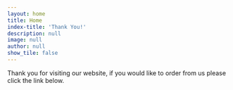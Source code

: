 ```yaml
---
layout: home
title: Home
index-title: 'Thank You!'
description: null
image: null
author: null
show_tile: false
---
```


Thank you for visiting our website, if you would like to order from us please click the link below.
